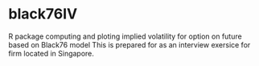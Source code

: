 # black76IV
R package computing and ploting implied volatility for option on future based on Black76 model
This is prepared for as an interview exersice for firm located in Singapore.
